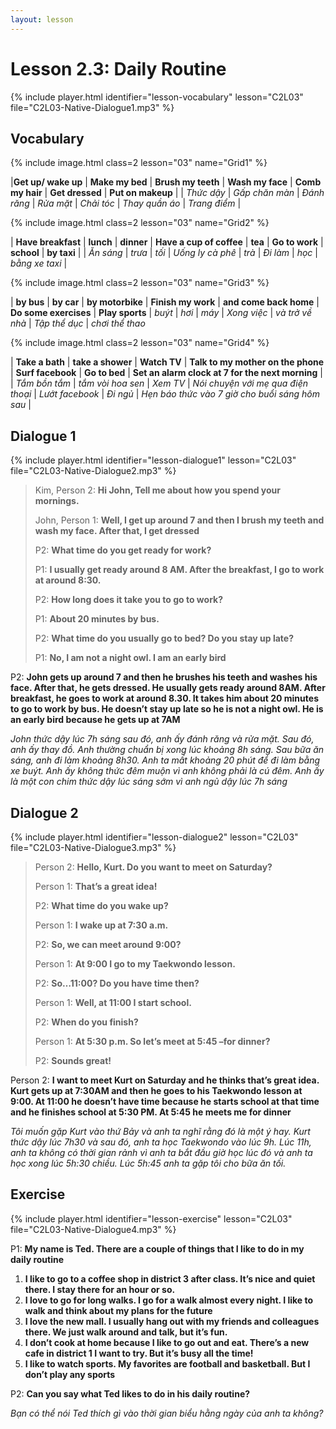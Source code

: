 ```yaml
---
layout: lesson
---
```



# Lesson 2.3: Daily Routine 
{% include player.html identifier="lesson-vocabulary" lesson="C2L03" file="C2L03-Native-Dialogue1.mp3" %}


## Vocabulary


{% include image.html class=2 lesson="03" name="Grid1" %}

|**Get up/ wake up** | **Make my bed**  | **Brush my teeth**  | **Wash my face**  | **Comb my hair**  | **Get dressed**  | **Put on makeup**  | 
| *Thức dậy*  | *Gấp chăn màn* | *Đánh răng* | *Rửa mặt* | *Chải tóc* | *Thay quần áo* | *Trang điểm* | 


{% include image.html class=2 lesson="03" name="Grid2" %}

| **Have breakfast** | **lunch** | **dinner** | **Have a cup of coffee** | **tea** | **Go to work** | **school** | **by taxi** | 
| *Ăn sáng* | *trưa* | *tối* |  *Uống ly cà phê* | *trà* |  *Đi làm* | *học* | *bằng xe taxi* |



{% include image.html class=2 lesson="03" name="Grid3" %}

| **by bus** | **by car** | **by motorbike** | **Finish my work** | **and come back home** | **Do some exercises** | **Play sports**
| *buýt* | *hơi* | *máy* | *Xong việc* | *và trở về nhà* | *Tập thể dục* | *chơi thể thao*


{% include image.html class=2 lesson="03" name="Grid4" %}

| **Take a bath** | **take a shower**  | **Watch TV**  | **Talk to my mother on the phone** | **Surf facebook**  | **Go to bed**  | **Set an alarm clock at 7 for the next morning**  | 
| *Tắm bồn tắm* | *tắm vòi hoa sen* | *Xem TV* | *Nói chuyện với mẹ qua điện thoại* | *Lướt facebook* | *Đi ngủ* | *Hẹn báo thức vào 7 giờ cho buổi sáng hôm sau* | 








## Dialogue 1
{% include player.html identifier="lesson-dialogue1" lesson="C2L03" file="C2L03-Native-Dialogue2.mp3" %}


>  Kim, Person 2: **Hi John, Tell me about how you spend your mornings.**  
>  
>  John, Person 1: **Well, I get up around 7 and then I brush my teeth and wash my face. After that, I get dressed**  
>  
>  P2: **What time do you get ready for work?**  
>  
>  P1: **I usually get ready around 8 AM. After the breakfast, I go to work at around 8:30.**  
>  
>  P2: **How long does it take you to go to work?**  
>  
>  P1: **About 20 minutes by bus.**  
>  
>  P2: **What time do you usually go to bed? Do you stay up late?**  
>  
>  P1: **No, I am not a night owl. I am an early bird**  

P2: **John gets up around 7 and then he brushes his teeth and washes his face. After that, he gets dressed. He usually gets ready around 8AM. After breakfast, he goes to work at around 8.30. It takes him about 20 minutes to go to work by bus. He doesn’t stay up late so he is not a night owl. He is an early bird because he gets up at 7AM**

*John thức dậy lúc 7h sáng sau đó, anh ấy đánh răng và rửa  mặt. Sau đó, anh ấy thay đồ. Anh thường chuẩn bị xong lúc khoảng 8h sáng. Sau bữa ăn sáng, anh đi làm khoảng 8h30. Anh ta mất khoảng 20 phút để đi làm bằng xe buýt. Anh ấy không thức đêm muộn vì anh không phải là cú đêm. Anh ấy là một con chim thức dậy lúc sáng sớm vì anh ngủ dậy lúc 7h sáng*

 
## Dialogue 2

{% include player.html identifier="lesson-dialogue2" lesson="C2L03" file="C2L03-Native-Dialogue3.mp3" %}


> Person 2: **Hello, Kurt. Do you want to meet on Saturday?**  
> 
> Person 1: **That’s a great idea!**  
> 
> P2: **What time do you wake up?**  
> 
> Person 1: **I wake up at 7:30 a.m.**  
> 
> P2: **So, we can meet around 9:00?**  
> 
> Person 1: **At 9:00 I go to my Taekwondo lesson.**  
> 
> P2: **So…11:00? Do you have time then?**  
> 
> Person 1: **Well, at 11:00 I start school.**  
> 
> P2: **When do you finish?**  
> 
> Person 1: **At 5:30 p.m. So let’s meet at 5:45 –for dinner?**  
> 
> P2: **Sounds great!**  

Person 2: **I want to meet Kurt on Saturday and he thinks that’s great idea. Kurt gets up at 7:30AM and then he goes to his Taekwondo lesson at 9:00. At 11:00 he doesn’t have time because he starts school at that time and he finishes school at 5:30 PM. At 5:45 he meets me for dinner**

*Tôi muốn gặp Kurt vào thứ Bảy và anh ta nghĩ rằng đó là một ý hay. Kurt thức dậy lúc 7h30 và sau đó, anh ta học Taekwondo vào lúc 9h. Lúc 11h, anh ta không có thời gian rảnh vì anh ta bắt đầu giờ học lúc đó và anh ta học xong lúc 5h:30 chiều. Lúc 5h:45 anh ta gặp tôi cho bữa ăn tối.*

## Exercise

{% include player.html identifier="lesson-exercise" lesson="C2L03" file="C2L03-Native-Dialogue4.mp3" %}


P1: **My name is Ted. There are a couple of things that I like to do in my daily routine**

1. **I like to go to a coffee shop in district 3 after class. It’s nice and quiet there. I stay there for an hour or so.**
2. **I love to go for long walks. I go for a walk almost every night. I like to walk and think about my plans for the future**
3. **I love the new mall. I usually hang out with my friends and colleagues there. We just walk around and talk, but it’s fun.**
4. **I don’t cook at home because I like to go out and eat. There’s a new cafe in district 1 I want to try. But it’s busy all the time!**
5. **I like to watch sports. My favorites are football and basketball. But I don’t play any sports**

P2: **Can you say what Ted likes to do in his daily routine?**

*Bạn có thể nói Ted thích gì vào thời gian biểu hằng ngày của anh ta không?*
